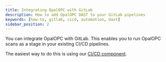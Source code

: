 ```yaml
---
title: Integrating OpalOPC with GitLab
description: How to add OpalOPC DAST to your GitLab pipelines
keywords: [how-to, gitlab, cicd, automation, dast]
sidebar_position: 2
---
```


You can integrate OpalOPC with GitLab. This enables you to run OpalOPC scans as a stage in your existing CI/CD pipelines.

The easiest way to do this is using our [CI/CD component](https://gitlab.com/explore/catalog/molemmat-oy/opalopc).
